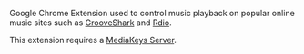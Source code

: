 Google Chrome Extension used to control music playback on popular online music sites such as 
[GrooveShark](http://grooveshark.com) and [Rdio](http://www.rdio.com/).

This extension requires a [MediaKeys Server](http://www.systemical.com/doc/opensource/mediakeysserver).
 
